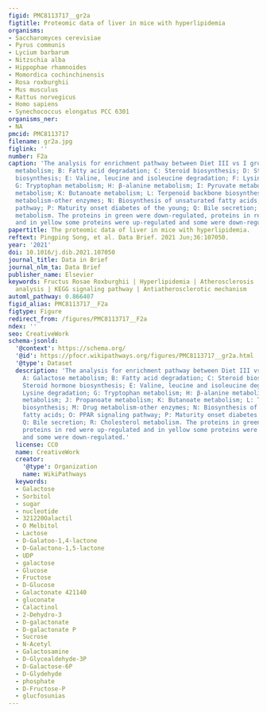 ```yaml
---
figid: PMC8113717__gr2a
figtitle: Proteomic data of liver in mice with hyperlipidemia
organisms:
- Saccharomyces cerevisiae
- Pyrus communis
- Lycium barbarum
- Nitzschia alba
- Hippophae rhamnoides
- Momordica cochinchinensis
- Rosa roxburghii
- Mus musculus
- Rattus norvegicus
- Homo sapiens
- Synechococcus elongatus PCC 6301
organisms_ner:
- NA
pmcid: PMC8113717
filename: gr2a.jpg
figlink: ''
number: F2a
caption: 'The analysis for enrichment pathway between Diet III vs I groups. A: Galactose
  metabolism; B: Fatty acid degradation; C: Steroid biosynthesis; D: Steroid hormone
  biosynthesis; E: Valine, leucine and isoleucine degradation; F: Lysine degradation;
  G: Tryptophan metabolism; H: β-alanine metabolism; I: Pyruvate metabolism; J: Propanoate
  metabolism; K: Butanoate metabolism; L: Terpenoid backbone biosynthesis; M: Drug
  metabolism-other enzymes; N: Biosynthesis of unsaturated fatty acids; O: PPAR signaling
  pathway; P: Maturity onset diabetes of the young; Q: Bile secretion; R: Cholesterol
  metabolism. The proteins in green were down-regulated, proteins in red were up-regulated
  and in yellow some proteins were up-regulated and some were down-regulated.'
papertitle: The proteomic data of liver in mice with hyperlipidemia.
reftext: Pingping Song, et al. Data Brief. 2021 Jun;36:107050.
year: '2021'
doi: 10.1016/j.dib.2021.107050
journal_title: Data in Brief
journal_nlm_ta: Data Brief
publisher_name: Elsevier
keywords: Fructus Rosae Roxburghii | Hyperlipidemia | Atherosclerosis | TMT proteomic
  analysis | KEGG signaling pathway | Antiatherosclerotic mechanism
automl_pathway: 0.866407
figid_alias: PMC8113717__F2a
figtype: Figure
redirect_from: /figures/PMC8113717__F2a
ndex: ''
seo: CreativeWork
schema-jsonld:
  '@context': https://schema.org/
  '@id': https://pfocr.wikipathways.org/figures/PMC8113717__gr2a.html
  '@type': Dataset
  description: 'The analysis for enrichment pathway between Diet III vs I groups.
    A: Galactose metabolism; B: Fatty acid degradation; C: Steroid biosynthesis; D:
    Steroid hormone biosynthesis; E: Valine, leucine and isoleucine degradation; F:
    Lysine degradation; G: Tryptophan metabolism; H: β-alanine metabolism; I: Pyruvate
    metabolism; J: Propanoate metabolism; K: Butanoate metabolism; L: Terpenoid backbone
    biosynthesis; M: Drug metabolism-other enzymes; N: Biosynthesis of unsaturated
    fatty acids; O: PPAR signaling pathway; P: Maturity onset diabetes of the young;
    Q: Bile secretion; R: Cholesterol metabolism. The proteins in green were down-regulated,
    proteins in red were up-regulated and in yellow some proteins were up-regulated
    and some were down-regulated.'
  license: CC0
  name: CreativeWork
  creator:
    '@type': Organization
    name: WikiPathways
  keywords:
  - Galactose
  - Sorbitol
  - sugar
  - nucleotide
  - 321220Oalactil
  - O Melbitol
  - Lactose
  - D-Galatoo-1,4-lactone
  - D-Galactono-1,5-lactone
  - UDP
  - galactose
  - Glucose
  - Fructose
  - D-Glucose
  - Galactonate 421140
  - gluconate
  - Calactinol
  - 2-Dehydro-3
  - D-galactonate
  - D-galactonate P
  - Sucrose
  - N-Acetyl
  - Galactosamine
  - D-Glycealdehyde-3P
  - D-Galactose-6P
  - D-Glydehyde
  - phosphate
  - D-Fructose-P
  - glucfosunias
---
```

